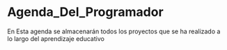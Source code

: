 # Agenda_Del_Programador
En Esta agenda se almacenarán todos los proyectos que se ha realizado a lo largo del aprendizaje educativo
